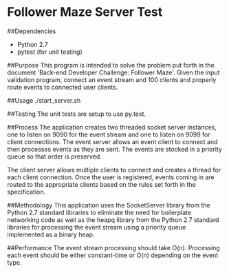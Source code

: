 Follower Maze Server Test
=========================

##Dependencies
  - Python 2.7
  - pytest (for unit testing)

##Purpose
  This program is intended to solve the problem put forth in the document 'Back-end Developer Challenge: Follower Maze'. Given the input validation program, connect an event stream and 100 clients and properly route events to connected user clients.

##Usage
  ./start_server.sh

##Testing
  The unit tests are setup to use py.test.

##Process
  The application creates two threaded socket server instances, one to listen on 9090 for the event stream and one to listen on 9099 for client connections. The event server allows an event client to connect and then processes events as they are sent. The events are stocked in a priority queue so that order is preserved.

  The client server allows multiple clients to connect and creates a thread for each client connection. Once the user is registered, events coming in are routed to the appropriate clients based on the rules set forth in the specification.

##Methodology
  This application uses the SocketServer library from the Python 2.7 standard libraries to eliminate the need for boilerplate networking code as well as the heapq library from the Python 2.7 standard libraries for processing the event stream using a priority queue implemented as a binary heap.

##Performance
  The event stream processing should take O(n).  Processing each event should be either constant-time or O(n) depending on the event type.
